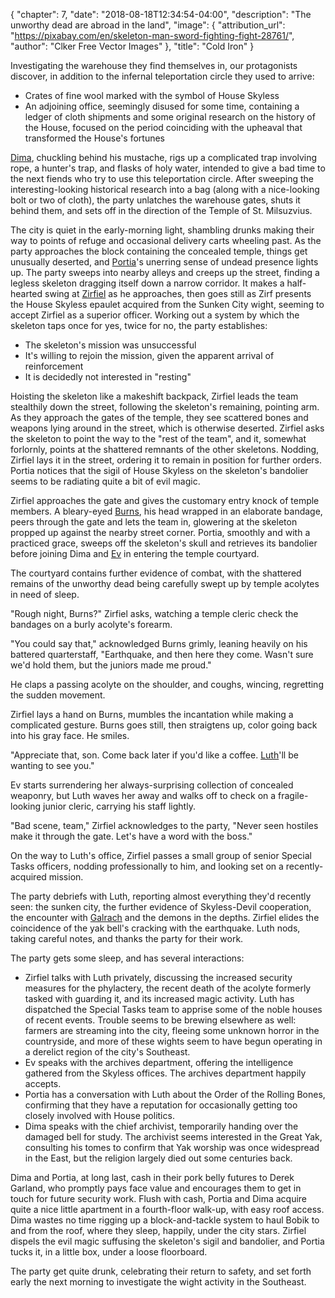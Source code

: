 {
    "chapter": 7,
    "date": "2018-08-18T12:34:54-04:00",
    "description": "The unworthy dead are abroad in the land",
    "image": {
        "attribution_url": "https://pixabay.com/en/skeleton-man-sword-fighting-fight-28761/",
        "author": "Clker Free Vector Images"
    },
    "title": "Cold Iron"
}

Investigating the warehouse they find themselves in, our protagonists discover, in addition to the infernal teleportation circle they used to arrive:

* Crates of fine wool marked with the symbol of House Skyless
* An adjoining office, seemingly disused for some time, containing a ledger of cloth shipments and some original research on the history of the House, focused on the period coinciding with the upheaval that transformed the House's fortunes

[Dima](/characters/dima/), chuckling behind his mustache, rigs up a complicated trap involving rope, a hunter's trap, and flasks of holy water, intended to give a bad time to the next fiends who try to use this teleportation circle. After sweeping the interesting-looking historical research into a bag (along with a nice-looking bolt or two of cloth), the party unlatches the warehouse gates, shuts it behind them, and sets off in the direction of the Temple of St. Milsuzvius.

The city is quiet in the early-morning light, shambling drunks making their way to points of refuge and occasional delivery carts wheeling past. As the party approaches the block containing the concealed temple, things get unusually deserted, and [Portia](/characters/portia/)'s unerring sense of undead presence lights up. The party sweeps into nearby alleys and creeps up the street, finding a legless skeleton dragging itself down a narrow corridor. It makes a half-hearted swing at [Zirfiel](/characters/zirfiel/) as he approaches, then goes still as Zirf presents the House Skyless epaulet acquired from the Sunken City wight, seeming to accept Zirfiel as a superior officer. Working out a system by which the skeleton taps once for yes, twice for no, the party establishes:

* The skeleton's mission was unsuccessful
* It's willing to rejoin the mission, given the apparent arrival of reinforcement
* It is decidedly not interested in "resting"

Hoisting the skeleton like a makeshift backpack, Zirfiel leads the team stealthily down the street, following the skeleton's remaining, pointing arm. As they approach the gates of the temple, they see scattered bones and weapons lying around in the street, which is otherwise deserted. Zirfiel asks the skeleton to point the way to the "rest of the team", and it, somewhat forlornly, points at the shattered remnants of the other skeletons. Nodding, Zirfiel lays it in the street, ordering it to remain in position for further orders. Portia notices that the sigil of House Skyless on the skeleton's bandolier seems to be radiating quite a bit of evil magic.

Zirfiel approaches the gate and gives the customary entry knock of temple members. A bleary-eyed [Burns](/characters/burns/), his head wrapped in an elaborate bandage, peers through the gate and lets the team in, glowering at the skeleton propped up against the nearby street corner. Portia, smoothly and with a practiced grace, sweeps off the skeleton's skull and retrieves its bandolier before joining Dima and [Ev](/characters/ev/) in entering the temple courtyard.

The courtyard contains further evidence of combat, with the shattered remains of the unworthy dead being carefully swept up by temple acolytes in need of sleep.

"Rough night, Burns?" Zirfiel asks, watching a temple cleric check the bandages on a burly acolyte's forearm.

"You could say that," acknowledged Burns grimly, leaning heavily on his battered quarterstaff, "Earthquake, and then here they come. Wasn't sure we'd hold them, but the juniors made me proud."

He claps a passing acolyte on the shoulder, and coughs, wincing, regretting the sudden movement.

Zirfiel lays a hand on Burns, mumbles the incantation while making a complicated gesture. Burns goes still, then straigtens up, color going back into his gray face. He smiles.

"Appreciate that, son. Come back later if you'd like a coffee. [Luth](/characters/luth/)'ll be wanting to see you."

Ev starts surrendering her always-surprising collection of concealed weaponry, but Luth waves her away and walks off to check on a fragile-looking junior cleric, carrying his staff lightly.

"Bad scene, team," Zirfiel acknowledges to the party, "Never seen hostiles make it through the gate. Let's have a word with the boss."

On the way to Luth's office, Zirfiel passes a small group of senior Special Tasks officers, nodding professionally to him, and looking set on a recently-acquired mission.

The party debriefs with Luth, reporting almost everything they'd recently seen: the sunken city, the further evidence of Skyless-Devil cooperation, the encounter with [Galrach](/characters/galrach/) and the demons in the depths. Zirfiel elides the coincidence of the yak bell's cracking with the earthquake. Luth nods, taking careful notes, and thanks the party for their work.

The party gets some sleep, and has several interactions:

* Zirfiel talks with Luth privately, discussing the increased security measures for the phylactery, the recent death of the acolyte formerly tasked with guarding it, and its increased magic activity. Luth has dispatched the Special Tasks team to apprise some of the noble houses of recent events. Trouble seems to be brewing elsewhere as well: farmers are streaming into the city, fleeing some unknown horror in the countryside, and more of these wights seem to have begun operating in a derelict region of the city's Southeast.
* Ev speaks with the archives department, offering the intelligence gathered from the Skyless offices. The archives department happily accepts.
* Portia has a conversation with Luth about the Order of the Rolling Bones, confirming that they have a reputation for occasionally getting too closely involved with House politics.
* Dima speaks with the chief archivist, temporarily handing over the damaged bell for study. The archivist seems interested in the Great Yak, consulting his tomes to confirm that Yak worship was once widespread in the East, but the religion largely died out some centuries back.

Dima and Portia, at long last, cash in their pork belly futures to Derek Garland, who promptly pays face value and encourages them to get in touch for future security work. Flush with cash, Portia and Dima acquire quite a nice little apartment in a fourth-floor walk-up, with easy roof access. Dima wastes no time rigging up a block-and-tackle system to haul Bobik to and from the roof, where they sleep, happily, under the city stars. Zirfiel dispels the evil magic suffusing the skeleton's sigil and bandolier, and Portia tucks it, in a little box, under a loose floorboard.

The party get quite drunk, celebrating their return to safety, and set forth early the next morning to investigate the wight activity in the Southeast.